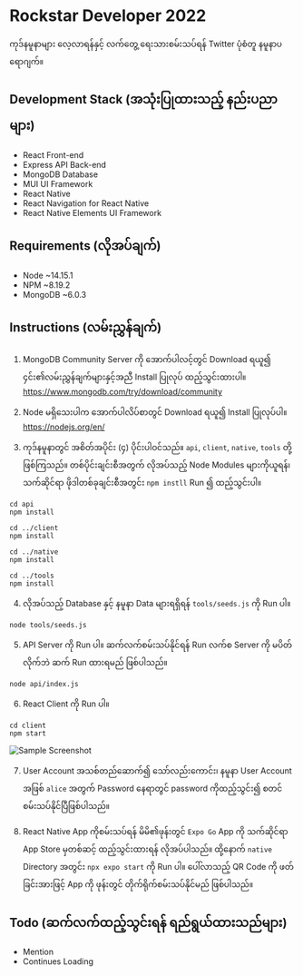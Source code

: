 # Rockstar Developer 2022

ကုဒ်နမူနာများ လေ့လာရန်နှင့် လက်တွေ့ ရေးသားစမ်းသပ်ရန် Twitter ပုံစံတူ နမူနာပရောဂျက်။

## Development Stack (အသုံးပြုထားသည့် နည်းပညာများ)

* React Front-end
* Express API Back-end
* MongoDB Database
* MUI UI Framework
* React Native
* React Navigation for React Native
* React Native Elements UI Framework

## Requirements (လိုအပ်ချက်)

* Node  ~14.15.1
* NPM 	~8.19.2
* MongoDB  ~6.0.3

## Instructions (လမ်းညွှန်ချက်)

1. MongoDB Community Server ကို အောက်ပါလင့်တွင် Download ရယူ၍ ၄င်း၏လမ်းညွှန်ချက်များနှင့်အညီ Install ပြုလုပ် ထည့်သွင်းထားပါ။ <a href="https://www.mongodb.com/try/download/community">
	https://www.mongodb.com/try/download/community
</a>

2. Node မရှိသေးပါက အောက်ပါလိပ်စာတွင် Download ရယူ၍ Install ပြုလုပ်ပါ။ <a href="https://nodejs.org/en/">
	https://nodejs.org/en/
</a>

3. ကုဒ်နမူနာတွင် အစိတ်အပိုင်း (၄) ပိုင်းပါဝင်သည်။ `api`, `client`, `native`, `tools` တို့ဖြစ်ကြသည်။ တစ်ပိုင်းချင်းစီအတွက် လိုအပ်သည့် Node Modules များကိုယူရန်၊ သက်ဆိုင်ရာ ဖိုဒါတစ်ခုချင်းစီအတွင်း `npm instll` Run ၍ ထည့်သွင်းပါ။

```
cd api
npm install

cd ../client
npm install

cd ../native
npm install

cd ../tools
npm install
```

4. လိုအပ်သည့် Database နှင့် နမူနာ Data များရရှိရန် `tools/seeds.js` ကို Run ပါ။

```
node tools/seeds.js
```

5. API Server ကို Run ပါ။ ဆက်လက်စမ်းသပ်နိုင်ရန် Run လက်စ Server ကို မပိတ်လိုက်ဘဲ ဆက် Run ထားရမည် ဖြစ်ပါသည်။

```
node api/index.js
```

6. React Client ကို Run ပါ။

```
cd client
npm start
```

<img src="https://i.imgur.com/XptCUfR.png" alt="Sample Screenshot">

7. User Account အသစ်တည်ဆောက်၍ သော်လည်းကောင်း၊ နမူနာ User Account အဖြစ် `alice` အတွက် Password နေရာတွင် password ကိုထည့်သွင်း၍ စတင်စမ်းသပ်နိုင်ပြီဖြစ်ပါသည်။

8. React Native App ကိုစမ်းသပ်ရန် မိမိ၏ဖုန်းတွင် `Expo Go` App ကို သက်ဆိုင်ရာ App Store မှတစ်ဆင့် ထည့်သွင်းထားရန် လိုအပ်ပါသည်။ ထို့နောက် `native` Directory အတွင်း `npx expo start` ကို Run ပါ။ ပေါ်လာသည့် QR Code ကို ဖတ်ခြင်းအားဖြင့် App ကို ဖုန်းတွင် တိုက်ရိုက်စမ်းသပ်နိုင်မည် ဖြစ်ပါသည်။

## Todo (ဆက်လက်ထည့်သွင်းရန် ရည်ရွယ်ထားသည်များ)

* Mention
* Continues Loading
